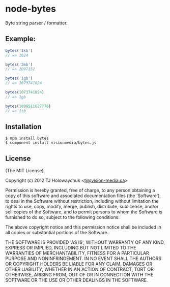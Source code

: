 # node-bytes

  Byte string parser / formatter.

## Example:

```js
bytes('1kb')
// => 1024

bytes('2mb')
// => 2097152

bytes('1gb')
// => 1073741824

bytes(1073741824)
// => 1gb

bytes(1099511627776)
// => 1tb
```

## Installation

```
$ npm install bytes
$ component install visionmedia/bytes.js
```

## License 

(The MIT License)

Copyright (c) 2012 TJ Holowaychuk &lt;tj@vision-media.ca&gt;

Permission is hereby granted, free of charge, to any person obtaining
a copy of this software and associated documentation files (the
'Software'), to deal in the Software without restriction, including
without limitation the rights to use, copy, modify, merge, publish,
distribute, sublicense, and/or sell copies of the Software, and to
permit persons to whom the Software is furnished to do so, subject to
the following conditions:

The above copyright notice and this permission notice shall be
included in all copies or substantial portions of the Software.

THE SOFTWARE IS PROVIDED 'AS IS', WITHOUT WARRANTY OF ANY KIND,
EXPRESS OR IMPLIED, INCLUDING BUT NOT LIMITED TO THE WARRANTIES OF
MERCHANTABILITY, FITNESS FOR A PARTICULAR PURPOSE AND NONINFRINGEMENT.
IN NO EVENT SHALL THE AUTHORS OR COPYRIGHT HOLDERS BE LIABLE FOR ANY
CLAIM, DAMAGES OR OTHER LIABILITY, WHETHER IN AN ACTION OF CONTRACT,
TORT OR OTHERWISE, ARISING FROM, OUT OF OR IN CONNECTION WITH THE
SOFTWARE OR THE USE OR OTHER DEALINGS IN THE SOFTWARE.
